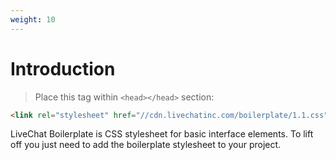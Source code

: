 ```yaml
---
weight: 10
---
```


# Introduction

<link rel="stylesheet" href="//cdn.livechatinc.com/boilerplate/1.1.css">

> Place this tag within `<head></head>` section:

```html
<link rel="stylesheet" href="//cdn.livechatinc.com/boilerplate/1.1.css">
```

LiveChat Boilerplate is CSS stylesheet for basic interface elements.  To lift off you just need to add the boilerplate stylesheet to your project.
